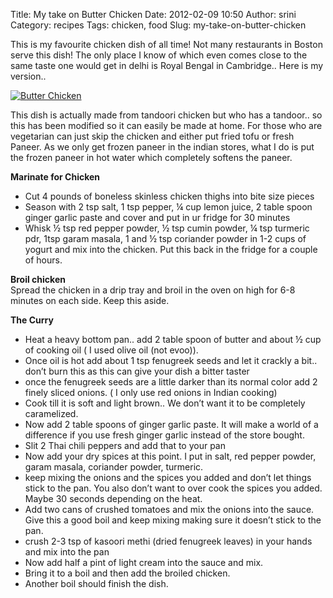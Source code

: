 Title: My take on Butter Chicken
Date: 2012-02-09 10:50
Author: srini
Category: recipes
Tags: chicken, food
Slug: my-take-on-butter-chicken

This is my favourite chicken dish of
all time! Not many restaurants in Boston serve this dish! The only place
I know of which even comes close to the same taste one would get in
delhi is Royal Bengal in Cambridge.. Here is my version..

[![Butter Chicken]({static}/wp-content/uploads/2006/07/Butter-Chicken.jpg "Butter Chicken")]({static}/wp-content/uploads/2009/11/Butter-Chicken.jpg)  


This dish is actually made from
tandoori chicken but who has a tandoor.. so this has been modified so it
can easily be made at home. For those who are vegetarian can just skip
the chicken and either put fried tofu or fresh Paneer. As we only get
frozen paneer in the indian stores, what I do is put the frozen paneer
in hot water which completely softens the paneer.

**Marinate for Chicken**

-   Cut 4 pounds of boneless skinless chicken thighs into bite size
    pieces
-   Season with 2 tsp salt, 1 tsp pepper, ¼ cup lemon juice, 2 table
    spoon ginger garlic paste and cover and put in ur fridge for 30
    minutes
-   Whisk ½ tsp red pepper powder, ½ tsp cumin powder, ¼ tsp turmeric
    pdr, 1tsp garam masala, 1 and ½ tsp coriander powder in 1-2 cups of
    yogurt and mix into the chicken. Put this back in the fridge for a
    couple of hours.

**Broil chicken**  
Spread the chicken in a drip tray and broil in the oven on high for 6-8
minutes on each side. Keep this aside.

**The Curry**

-   Heat a heavy bottom pan.. add 2 table spoon of butter and about ½
    cup of cooking oil ( I used olive oil (not evoo)).
-   Once oil is hot add about 1 tsp fenugreek seeds and let it crackly a
    bit.. don’t burn this as this can give your dish a bitter taster
-   once the fenugreek seeds are a little darker than its normal color
    add 2 finely sliced onions. ( I only use red onions in Indian
    cooking)
-   Cook till it is soft and light brown.. We don’t want it to be
    completely caramelized.
-   Now add 2 table spoons of ginger garlic paste. It will make a world
    of a difference if you use fresh ginger garlic instead of the store
    bought.
-   Slit 2 Thai chili peppers and add that to your pan
-   Now add your dry spices at this point. I put in salt, red pepper
    powder, garam masala, coriander powder, turmeric.
-   keep mixing the onions and the spices you added and don’t let things
    stick to the pan. You also don’t want to over cook the spices you
    added. Maybe 30 seconds depending on the heat.
-   Add two cans of crushed tomatoes and mix the onions into the sauce.
    Give this a good boil and keep mixing making sure it doesn’t stick
    to the pan.
-   crush 2-3 tsp of kasoori methi (dried fenugreek leaves) in your
    hands and mix into the pan
-   Now add half a pint of light cream into the sauce and mix.
-   Bring it to a boil and then add the broiled chicken.
-   Another boil should finish the dish.

